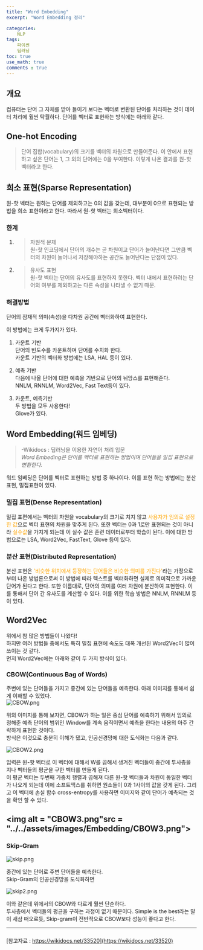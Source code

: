 ```yaml
---
title: "Word Embedding"
excerpt: "Word Embedding 정리"

categories:
    NLP
tags:
    파이썬
    딥러닝
toc: true
use_math: true
comments : true
---
```

## 개요  
컴퓨터는 단어 그 자체를 받아 들이기 보다는 벡터로 변환된 단어를 처리하는 것이 데이터 처리에 훨씬 탁월하다. 단어를 벡터로 표현하는 방식에는 아래와 같다. 


## One-hot Encoding  
>단어 집합(vocabulary)의 크기를 벡터의 차원으로 만들어준다. 이 안에서 표현하고 싶은 단어는 1, 그 외의 단어에는 0을 부여한다. 이렇게 나온 결과를 원-핫 벡터라고 한다.  

## 희소 표현(Sparse Representation)  
원-핫 벡터는 원하는 단어를 제외하고는 0의 값을 갖는데, 대부분이 0으로 표현되는 방법을 희소 표현이라고 한다. 따라서 원-핫 벡터는 희소벡터이다.  

### 한계  
1. > 자원적 문제  
원-핫 인코딩에서 단어의 개수는 곧 차원이고 단어가 늘어난다면 그만큼 벡터의 차원이 늘어나서 저장해야하는 공간도 늘어난다는 단점이 있다.  
2. > 유사도 표현  
원-핫 벡터는 단어의 유사도를 표현하지 못한다. 벡터 내에서 표현하려는 단어의 여부를 제외하고는 다른 속성을 나타낼 수 없기 때문.  

### 해결방법  
단어의 잠재적 의미(속성)을 다차원 공간에 벡터화하여 표현한다.  

이 방법에는 크게 두가지가 있다.  

1. 카운트 기반       
단어의 빈도수를 카운트하며 단어를 수치화 한다.  
카운트 기반의 벡터화 방법에는 LSA, HAL 등이 있다.  

2. 예측 기반  
다음에 나올 단어에 대한 예측을 기반으로 단어의 뉘앙스를 표현해준다.  
NNLM, RNNLM, Word2Vec, Fast Text등이 있다.  

3. 카운트, 예측기반  
두 방법을 모두 사용한다!  
Glove가 있다.  

## Word Embedding(워드 임베딩)
> -Wikidocs : 딥러닝을 이용한 자연어 처리 입문  
>_Word Embeding은 단어를 벡터로 표현하는 방법이며 단어들을 밀집 표현으로 변환한다._

워드 임베딩은 단어를 벡터로 표현하는 방법 중 하나이다. 이를 표현 하는 방법에는 분산표현, 밀집표현이 있다.


### 밀집 표현(Dense Representation) 

밀집 표편에서는 벡터의 차원을 vocabulary의 크기로 치지 않고 <span style = "color : orange">사용자가 임의로 설정한 값</span>으로 벡터 표현의 차원을 맞추게 된다. 또한 벡터는 0과 1로만 표현되는 것이 아니라 <span style = "color : orange">실수값</span>을 가지게 되는데 이 실수 값은 훈련 데이터로부터 학습이 된다. 이에 대한 방법으로는 LSA, Word2Vec, FastText, Glove 등이 있다.

### 분산 표현(Distributed Representation)  
분산 표현은 <span style = "color : orange">'비슷한 위치에서 등장하는 단어들은 비슷한 의미를 가진다'</span>라는 가정으로 부터 나온 방법론으로써 이 방법에 따라 텍스트를 벡터화하면 실제로 의미적으로 가까운 단어가 된다고 한다. 또한 이름대로, 단어의 의미를 여러 차원에 분산하여 표현한다. 이를 통해서 단어 간 유사도를 계산할 수 있다. 이를 위한 학습 방법은 NNLM, RNNLM 등이 있다.
  
## Word2Vec  
위에서 참 많은 방법들이 나왔다!  
하지만 여러 방법들 중에서도 특히 밀집 표현에 속도도 대폭 개선된 Word2Vec이 많이 쓰이는 것 같다.  
먼저 Word2Vec에는 아래와 같이 두 가지 방식이 있다.  

### CBOW(Continuous Bag of Words)
주변에 있는 단어들을 가지고 중간에 있는 단어들을 예측한다. 아래 이미지를 통해서 쉽게 이해할 수 있었다.  
<img alt = "CBOW.png" src = "../../assets/images/Embedding/CBOW.png">   

위의 이미지를 통해 보자면, CBOW가 하는 일은 중심 단어를 예측하기 위해서 임의로 정해준 예측 단어의 범위인 Window를 계속 움직이면서 예측을 한다는 내용의 아주 간략하게 표현한 것이다.  
방식은 이것으로 충분히 이해가 됐고, 인공신경망에 대한 도식화는 다음과 같다.  

<img alt = "CBOW2.png" src = "../../assets/images/Embedding/CBOW2.png">  

입력은 원-핫 벡터로 이 벡터에 대해서 W를 곱해서 생겨진 벡터들이 중간에 투사층을 지나 벡터들의 평균을 구한 벡터를 만들게 된다.  
이 평균 벡터는 두번째 가중치 행렬과 곱해져 다른 원-핫 벡터들과 차원이 동일한 벡터가 나오게 되는데 이에 소프트맥스를 취하면 원소들이 0과 1사이의 값을 갖게 된다. 그리고 이 벡터에 손실 함수 cross-entropy를 사용하면 이미지와 같이 단어가 예측되는 것을 확인 할 수 있다.  

<img alt = "CBOW3.png"src = "../../assets/images/Embedding/CBOW3.png">
----------------------------------  

### Skip-Gram  
<img alt = "skip.png" src = "../../assets/images/Embedding/skip.png">  

중간에 있는 단어로 주변 단어들을 예측한다.  
Skip-Gram의 인공신경망을 도식화하면  

<img alt = "skip2.png" src = "../../assets/images/Embedding/skip2.png">  

이와 같은데 위에서의 CBOW와 다르게 훨씬 단순하다.  
투사층에서 벡터들의 평균을 구하는 과정이 없기 때문이다. Simple is the best라는 말이 새삼 떠오르듯, Skip-gram이 전반적으로 CBOW보다 성능이 좋다고 한다. 

--------------------------------------------------------------------------------------------
###
[참고자료 : https://wikidocs.net/33520](https://wikidocs.net/33520)






 
